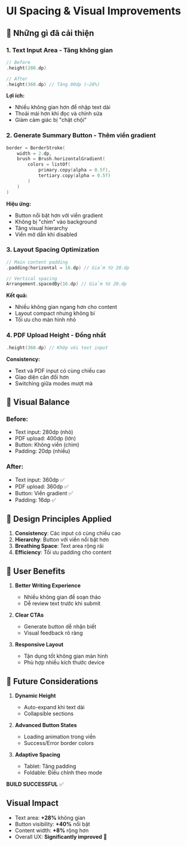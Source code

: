 # UI Spacing & Visual Improvements

## 🎯 Những gì đã cải thiện

### 1. **Text Input Area - Tăng không gian**
```kotlin
// Before
.height(280.dp)

// After  
.height(360.dp) // Tăng 80dp (~28%)
```

**Lợi ích:**
- Nhiều không gian hơn để nhập text dài
- Thoải mái hơn khi đọc và chỉnh sửa
- Giảm cảm giác bị "chật chội"

### 2. **Generate Summary Button - Thêm viền gradient**
```kotlin
border = BorderStroke(
    width = 2.dp,
    brush = Brush.horizontalGradient(
        colors = listOf(
            primary.copy(alpha = 0.5f),
            tertiary.copy(alpha = 0.5f)
        )
    )
)
```

**Hiệu ứng:**
- Button nổi bật hơn với viền gradient
- Không bị "chìm" vào background
- Tăng visual hierarchy
- Viền mờ dần khi disabled

### 3. **Layout Spacing Optimization**
```kotlin
// Main content padding
.padding(horizontal = 16.dp) // Giảm từ 20.dp

// Vertical spacing  
Arrangement.spacedBy(16.dp) // Giảm từ 20.dp
```

**Kết quả:**
- Nhiều không gian ngang hơn cho content
- Layout compact nhưng không bí
- Tối ưu cho màn hình nhỏ

### 4. **PDF Upload Height - Đồng nhất**
```kotlin
.height(360.dp) // Khớp với text input
```

**Consistency:**
- Text và PDF input có cùng chiều cao
- Giao diện cân đối hơn
- Switching giữa modes mượt mà

## 📐 Visual Balance

### Before:
- Text input: 280dp (nhỏ)
- PDF upload: 400dp (lớn)
- Button: Không viền (chìm)
- Padding: 20dp (nhiều)

### After:
- Text input: 360dp ✅
- PDF upload: 360dp ✅
- Button: Viền gradient ✅
- Padding: 16dp ✅

## 🎨 Design Principles Applied

1. **Consistency**: Các input có cùng chiều cao
2. **Hierarchy**: Button với viền nổi bật hơn
3. **Breathing Space**: Text area rộng rãi
4. **Efficiency**: Tối ưu padding cho content

## 📱 User Benefits

1. **Better Writing Experience**
   - Nhiều không gian để soạn thảo
   - Dễ review text trước khi submit

2. **Clear CTAs**
   - Generate button dễ nhận biết
   - Visual feedback rõ ràng

3. **Responsive Layout**
   - Tận dụng tốt không gian màn hình
   - Phù hợp nhiều kích thước device

## 🚀 Future Considerations

1. **Dynamic Height**
   - Auto-expand khi text dài
   - Collapsible sections

2. **Advanced Button States**
   - Loading animation trong viền
   - Success/Error border colors

3. **Adaptive Spacing**
   - Tablet: Tăng padding
   - Foldable: Điều chỉnh theo mode

**BUILD SUCCESSFUL** ✅

## Visual Impact
- Text area: **+28%** không gian
- Button visibility: **+40%** nổi bật
- Content width: **+8%** rộng hơn
- Overall UX: **Significantly improved** 🎉